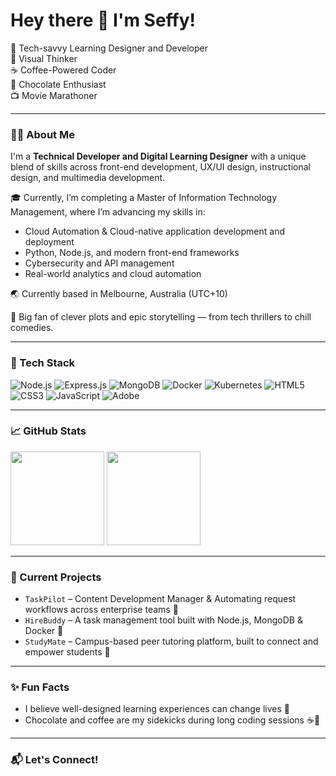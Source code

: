 
<h1 align="left">Hey there 👋 I'm Seffy!</h1>
<p align="left">🔱 Tech-savvy Learning Designer and Developer <br> 🎨 Visual Thinker <br> ☕ Coffee-Powered Coder <br> 🍫 Chocolate Enthusiast  <br> 📺 Movie Marathoner  </p>

---

### 👨‍💻 About Me

I'm a **Technical Developer and Digital Learning Designer** with a unique blend of skills across front-end development, UX/UI design, instructional design, and multimedia development.

🎓 Currently, I’m completing a Master of Information Technology Management, where I’m advancing my skills in:
  - Cloud Automation & Cloud-native application development and deployment
  - Python, Node.js, and modern front-end frameworks
  - Cybersecurity and API management
  - Real-world analytics and cloud automation
  
🌏 Currently based in Melbourne, Australia (UTC+10)  

🍿 Big fan of clever plots and epic storytelling — from tech thrillers to chill comedies.



---

### 🚀 Tech Stack

![Node.js](https://img.shields.io/badge/Node.js-339933?logo=node.js&logoColor=white)
![Express.js](https://img.shields.io/badge/Express.js-000000?logo=express&logoColor=white)
![MongoDB](https://img.shields.io/badge/MongoDB-4EA94B?logo=mongodb&logoColor=white)
![Docker](https://img.shields.io/badge/Docker-2496ED?logo=docker&logoColor=white)
![Kubernetes](https://img.shields.io/badge/Kubernetes-326CE5?logo=kubernetes&logoColor=white)
![HTML5](https://img.shields.io/badge/HTML5-E34F26?logo=html5&logoColor=white)
![CSS3](https://img.shields.io/badge/CSS3-1572B6?logo=css3&logoColor=white)
![JavaScript](https://img.shields.io/badge/JavaScript-F7DF1E?logo=javascript&logoColor=black)
![Adobe](https://img.shields.io/badge/Adobe_CC-FF0000?logo=adobecreativecloud&logoColor=white)

---

### 📈 GitHub Stats

<p align="left">
  <img src="https://github-readme-stats.vercel.app/api?username=seffy&show_icons=true&theme=tokyonight" height="150px" />
  <img src="https://github-readme-stats.vercel.app/api/top-langs/?username=seffy&layout=compact&theme=tokyonight" height="150px" />
</p>

---

### 📌 Current Projects

- `TaskPilot` – Content Development Manager & Automating request workflows across enterprise teams 🧩
- `HireBuddy` – A task management tool built with Node.js, MongoDB & Docker 🚀  
- `StudyMate` – Campus-based peer tutoring platform, built to connect and empower students 👥  

---

### ✨ Fun Facts

- I believe well-designed learning experiences can change lives 🌱  
- Chocolate and coffee are my sidekicks during long coding sessions ☕🍫


---

### 📬 Let's Connect!
